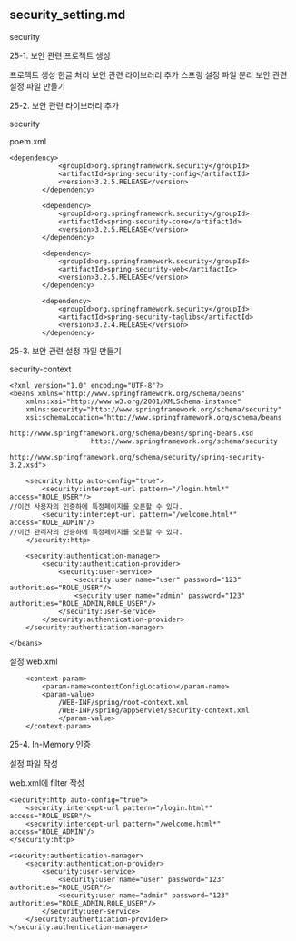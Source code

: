 
security_setting.md
------------------------------------------------------------

security

25-1. 보안 관련 프로젝트 생성

프로젝트 생성
한글 처리
보안 관련 라이브러리 추가
스프링 설정 파일 분리
보안 관련 설정 파일 만들기

25-2. 보안 관련 라이브러리 추가

security

poem.xml

```
<dependency>
			<groupId>org.springframework.security</groupId>
			<artifactId>spring-security-config</artifactId>
			<version>3.2.5.RELEASE</version>
		</dependency>

		<dependency>
			<groupId>org.springframework.security</groupId>
			<artifactId>spring-security-core</artifactId>
			<version>3.2.5.RELEASE</version>
		</dependency>

		<dependency>
			<groupId>org.springframework.security</groupId>
			<artifactId>spring-security-web</artifactId>
			<version>3.2.5.RELEASE</version>
		</dependency>

		<dependency>
			<groupId>org.springframework.security</groupId>
			<artifactId>spring-security-taglibs</artifactId>
			<version>3.2.4.RELEASE</version>
		</dependency>
```

25-3. 보안 관련 설정 파일 만들기

security-context

```
<?xml version="1.0" encoding="UTF-8"?>
<beans xmlns="http://www.springframework.org/schema/beans"
	xmlns:xsi="http://www.w3.org/2001/XMLSchema-instance"
	xmlns:security="http://www.springframework.org/schema/security"
	xsi:schemaLocation="http://www.springframework.org/schema/beans
					http://www.springframework.org/schema/beans/spring-beans.xsd
					http://www.springframework.org/schema/security
					http://www.springframework.org/schema/security/spring-security-3.2.xsd">

	<security:http auto-config="true">
		<security:intercept-url pattern="/login.html*" access="ROLE_USER"/>
//이건 사용자의 인증하에 특정페이지를 오픈할 수 있다.
		<security:intercept-url pattern="/welcome.html*" access="ROLE_ADMIN"/>
//이건 관리자의 인증하에 특정페이지를 오픈할 수 있다.
	</security:http>
	
	<security:authentication-manager>
		<security:authentication-provider>
			<security:user-service>
				<security:user name="user" password="123" authorities="ROLE_USER"/>
				<security:user name="admin" password="123" authorities="ROLE_ADMIN,ROLE_USER"/>
			</security:user-service>
		</security:authentication-provider>
	</security:authentication-manager>

</beans>
```

설정 web.xml

```
	<context-param>
		<param-name>contextConfigLocation</param-name>
		<param-value>
			/WEB-INF/spring/root-context.xml
			/WEB-INF/spring/appServlet/security-context.xml
			</param-value>
	</context-param>
```

25-4. In-Memory 인증

설정 파일 작성

web.xml에 filter 작성

	<security:http auto-config="true">
		<security:intercept-url pattern="/login.html*" access="ROLE_USER"/>
		<security:intercept-url pattern="/welcome.html*" access="ROLE_ADMIN"/>
	</security:http>
	
	<security:authentication-manager>
		<security:authentication-provider>
			<security:user-service>
				<security:user name="user" password="123" authorities="ROLE_USER"/>
				<security:user name="admin" password="123" authorities="ROLE_ADMIN,ROLE_USER"/>
			</security:user-service>
		</security:authentication-provider>
	</security:authentication-manager>

```

